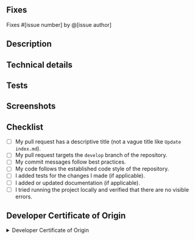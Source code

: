 ## Fixes
<!-- If PR doesn't fully resolve the issue, replace 'Fixes' below with 'Related to'. -->
<!-- If there is no issue being resolved, open one before creating this pull request. -->
Fixes #[issue number] by @[issue author]

## Description
<!-- Concisely describe what the pull request does. -->

## Technical details
<!-- Add any other information or technical details about the implementation; or delete the section entirely. -->

## Tests
<!-- Give steps for the reviewer to verify that this PR fixes the problem; or delete the section entirely. -->

## Screenshots
<!-- Add screenshots to show the problem and the solution; or delete the section entirely. -->

## Checklist
<!-- Replace  the [ ] with [x] to check the boxes. -->
- [ ] My pull request has a descriptive title (not a vague title like `Update
  index.md`).
- [ ] My pull request targets the `develop` branch of the repository. <!-- Change this branch if you're targeting a branch other than `develop` -->
- [ ] My commit messages follow best practices.
- [ ] My code follows the established code style of the repository.
- [ ] I added tests for the changes I made (if applicable).
- [ ] I added or updated documentation (if applicable).
- [ ] I tried running the project locally and verified that there are no
  visible errors.

## Developer Certificate of Origin
<!-- You must read and understand the following attestation. -->

<details>
<summary>Developer Certificate of Origin</summary>

```
Developer Certificate of Origin
Version 1.1

Copyright (C) 2004, 2006 The Linux Foundation and its contributors.
1 Letterman Drive
Suite D4700
San Francisco, CA, 94129

Everyone is permitted to copy and distribute verbatim copies of this
license document, but changing it is not allowed.


Developer's Certificate of Origin 1.1

By making a contribution to this project, I certify that:

(a) The contribution was created in whole or in part by me and I
    have the right to submit it under the open source license
    indicated in the file; or

(b) The contribution is based upon previous work that, to the best
    of my knowledge, is covered under an appropriate open source
    license and I have the right under that license to submit that
    work with modifications, whether created in whole or in part
    by me, under the same open source license (unless I am
    permitted to submit under a different license), as indicated
    in the file; or

(c) The contribution was provided directly to me by some other
    person who certified (a), (b) or (c) and I have not modified
    it.

(d) I understand and agree that this project and the contribution
    are public and that a record of the contribution (including all
    personal information I submit with it, including my sign-off) is
    maintained indefinitely and may be redistributed consistent with
    this project or the open source license(s) involved.
```

</details>
